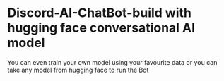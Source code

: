 # Discord-AI-ChatBot-build with hugging face conversational AI model 
You can even train your own model using your favourite data or you can take any model from hugging face to run the Bot
